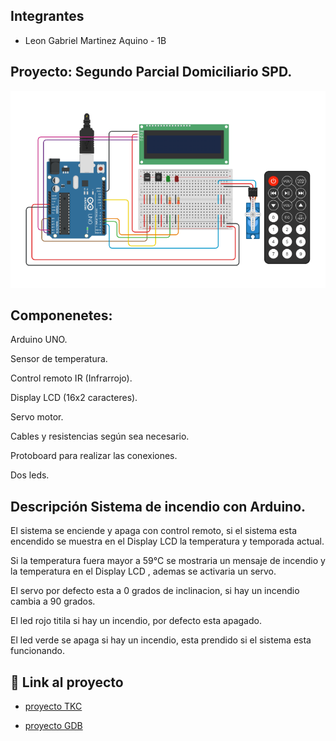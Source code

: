## Integrantes 
- Leon Gabriel Martinez Aquino - 1B

## Proyecto: Segundo Parcial Domiciliario SPD.
![Tinkercad](img/t725.png)

## Componenetes:

Arduino UNO.

Sensor de temperatura.

Control remoto IR (Infrarrojo).

Display LCD (16x2 caracteres).

Servo motor.

Cables y resistencias según sea necesario.

Protoboard para realizar las conexiones.

Dos leds.

## Descripción Sistema de incendio con Arduino.
El sistema se enciende y apaga con control remoto, si el sistema esta encendido se muestra en el Display LCD la temperatura y temporada actual. 

Si la temperatura fuera mayor a 59°C se mostraria un mensaje de incendio y la temperatura en el Display LCD , ademas se activaria un servo.

El servo por defecto esta a 0 grados de inclinacion, si hay un incendio cambia a 90 grados.

El led rojo titila si hay un incendio, por defecto esta apagado.

El led verde se apaga si hay un incendio, esta prendido si el sistema esta funcionando.


## :robot: Link al proyecto
- [proyecto TKC](https://www.tinkercad.com/things/kLCt6G5Fe29-parcial-domiciliario-2-1b-leon-gabriel-martinez-aquino/editel?sharecode=5TzxzrP_L5w_Xiq5je0ZOPdIxM8QHviStjDdwteeIbE)
  
- [proyecto GDB](https://onlinegdb.com/CmoRNGELD)




